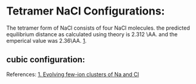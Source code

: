 # Tetramer NaCl Configurations:
The tetramer form of NaCl consists of four NaCl molecules.
the predicted equilibrium distance as calculated using theory is 2.312 \AA. and the emperical value was 2.36\AA. [1](https://www.researchgate.net/publication/201976884_Evolving_few-ion_clusters_of_Na_and_Cl). 
## cubic configuration:



















References:
[1. Evolving few-ion clusters of Na and Cl](https://www.researchgate.net/publication/201976884_Evolving_few-ion_clusters_of_Na_and_Cl)
